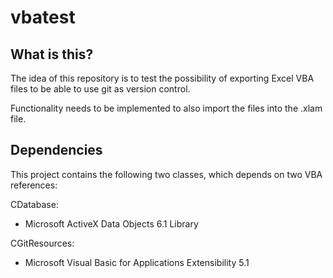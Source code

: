 # vbatest

## What is this?

The idea of this repository is to test the possibility of exporting Excel VBA files to be able to use git as version control. 

Functionality needs to be implemented to also import the files into the .xlam file. 

## Dependencies 

This project contains the following two classes, which depends on two VBA references: 

CDatabase: 
* Microsoft ActiveX Data Objects 6.1 Library

CGitResources: 
* Microsoft Visual Basic for Applications Extensibility 5.1 